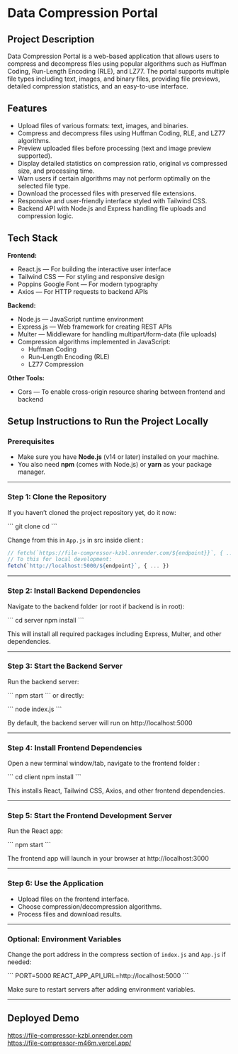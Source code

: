 
# Data Compression Portal

## Project Description  
Data Compression Portal is a web-based application that allows users to compress and decompress files using popular algorithms such as Huffman Coding, Run-Length Encoding (RLE), and LZ77. The portal supports multiple file types including text, images, and binary files, providing file previews, detailed compression statistics, and an easy-to-use interface.

## Features  
- Upload files of various formats: text, images, and binaries.  
- Compress and decompress files using Huffman Coding, RLE, and LZ77 algorithms.  
- Preview uploaded files before processing (text and image preview supported).  
- Display detailed statistics on compression ratio, original vs compressed size, and processing time.  
- Warn users if certain algorithms may not perform optimally on the selected file type.  
- Download the processed files with preserved file extensions.  
- Responsive and user-friendly interface styled with Tailwind CSS.  
- Backend API with Node.js and Express handling file uploads and compression logic.

## Tech Stack  

**Frontend:**  
- React.js — For building the interactive user interface  
- Tailwind CSS — For styling and responsive design  
- Poppins Google Font — For modern typography  
- Axios — For HTTP requests to backend APIs  

**Backend:**  
- Node.js — JavaScript runtime environment  
- Express.js — Web framework for creating REST APIs  
- Multer — Middleware for handling multipart/form-data (file uploads)  
- Compression algorithms implemented in JavaScript:  
  - Huffman Coding  
  - Run-Length Encoding (RLE)  
  - LZ77 Compression  

**Other Tools:**  
- Cors — To enable cross-origin resource sharing between frontend and backend  

## Setup Instructions to Run the Project Locally

### Prerequisites  
- Make sure you have **Node.js** (v14 or later) installed on your machine.  
- You also need **npm** (comes with Node.js) or **yarn** as your package manager.

---

### Step 1: Clone the Repository  
If you haven’t cloned the project repository yet, do it now:

\`\`\`
git clone <your-repo-url>
cd <your-project-folder>
\`\`\`

Change from this in `App.js` in src inside client :  
```js
// fetch(`https://file-compressor-kzbl.onrender.com/${endpoint}}`, { ... })
// To this for local development:
fetch(`http://localhost:5000/${endpoint}`, { ... })
```

---

### Step 2: Install Backend Dependencies  
Navigate to the backend folder (or root if backend is in root):

\`\`\`
cd server
npm install
\`\`\`

This will install all required packages including Express, Multer, and other dependencies.

---

### Step 3: Start the Backend Server  

Run the backend server:

\`\`\`
npm start
\`\`\`
or directly:

\`\`\`
node index.js
\`\`\`

By default, the backend server will run on http://localhost:5000

---

### Step 4: Install Frontend Dependencies  
Open a new terminal window/tab, navigate to the frontend folder :

\`\`\`
cd client
npm install
\`\`\`

This installs React, Tailwind CSS, Axios, and other frontend dependencies.

---

### Step 5: Start the Frontend Development Server  

Run the React app:

\`\`\`
npm start
\`\`\`

The frontend app will launch in your browser at http://localhost:3000

---

### Step 6: Use the Application  
- Upload files on the frontend interface.  
- Choose compression/decompression algorithms.  
- Process files and download results.

---

### Optional: Environment Variables  
Change the port address in the compress section of `index.js` and `App.js` if needed:

\`\`\`
PORT=5000
REACT_APP_API_URL=http://localhost:5000
\`\`\`

Make sure to restart servers after adding environment variables.

---

## Deployed Demo  
https://file-compressor-kzbl.onrender.com  
https://file-compressor-m46m.vercel.app/
